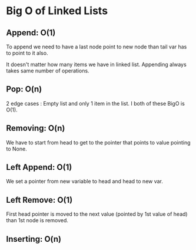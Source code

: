 # Big O of Linked Lists

## Append: O(1)
To append we need to have a last node point to new node
than tail var has to point to it also.

It doesn't matter how many items we have in linked list.
Appending always takes same number of operations.

## Pop: O(n)
2 edge cases : Empty list and only 1 item in the list. I both of these BigO is O(1).




## Removing: O(n)
We have to start from head to get to the pointer that points to value pointing to None.


## Left Append: O(1)
We set a pointer from new variable to head and head to new var.


## Left Remove: O(1)
First head pointer is moved to the next value (pointed by 1st value of head)
than 1st node is removed.


## Inserting: O(n)


